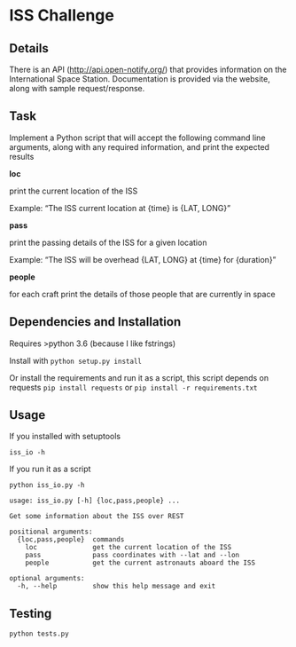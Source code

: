 # ISS Challenge

## Details

There is an API (http://api.open-notify.org/) that provides information on the International Space Station. Documentation is provided via the website, along with sample request/response.



## Task

Implement a Python script that will accept the following command line arguments, along with any required information, and print the expected results

**loc**

print the current location of the ISS

Example: “The ISS current location at {time} is {LAT, LONG}”

**pass**

print the passing details of the ISS for a given location

Example: “The ISS will be overhead {LAT, LONG} at {time} for {duration}”

**people**

for each craft print the details of those people that are currently in space
## Dependencies and Installation

Requires >python 3.6 (because I like fstrings)

Install with ```python setup.py install```

Or install the requirements and run it as a script, this script depends on requests
```pip install requests``` or ```pip install -r requirements.txt```

## Usage
If you installed with setuptools
```
iss_io -h
```
If you run it as a script
```
python iss_io.py -h
```
```
usage: iss_io.py [-h] {loc,pass,people} ...

Get some information about the ISS over REST

positional arguments:
  {loc,pass,people}  commands
    loc              get the current location of the ISS
    pass             pass coordinates with --lat and --lon
    people           get the current astronauts aboard the ISS

optional arguments:
  -h, --help         show this help message and exit
```

## Testing
```
python tests.py
```
